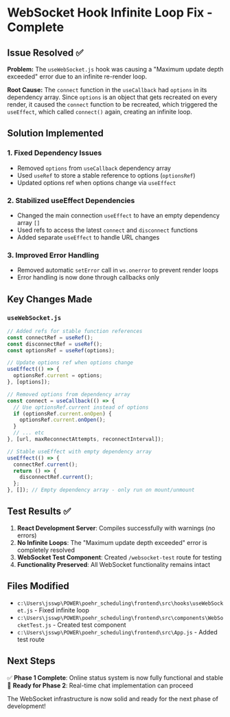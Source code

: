 # WebSocket Hook Infinite Loop Fix - Complete

## Issue Resolved ✅

**Problem:** The `useWebSocket.js` hook was causing a "Maximum update depth exceeded" error due to an infinite re-render loop.

**Root Cause:** The `connect` function in the `useCallback` had `options` in its dependency array. Since `options` is an object that gets recreated on every render, it caused the `connect` function to be recreated, which triggered the `useEffect`, which called `connect()` again, creating an infinite loop.

## Solution Implemented

### 1. Fixed Dependency Issues
- Removed `options` from `useCallback` dependency array
- Used `useRef` to store a stable reference to options (`optionsRef`)
- Updated options ref when options change via `useEffect`

### 2. Stabilized useEffect Dependencies
- Changed the main connection `useEffect` to have an empty dependency array `[]`
- Used refs to access the latest `connect` and `disconnect` functions
- Added separate `useEffect` to handle URL changes

### 3. Improved Error Handling
- Removed automatic `setError` call in `ws.onerror` to prevent render loops
- Error handling is now done through callbacks only

## Key Changes Made

### `useWebSocket.js`
```javascript
// Added refs for stable function references
const connectRef = useRef();
const disconnectRef = useRef();
const optionsRef = useRef(options);

// Update options ref when options change
useEffect(() => {
  optionsRef.current = options;
}, [options]);

// Removed options from dependency array
const connect = useCallback(() => {
  // Use optionsRef.current instead of options
  if (optionsRef.current.onOpen) {
    optionsRef.current.onOpen();
  }
  // ... etc
}, [url, maxReconnectAttempts, reconnectInterval]);

// Stable useEffect with empty dependency array
useEffect(() => {
  connectRef.current();
  return () => {
    disconnectRef.current();
  };
}, []); // Empty dependency array - only run on mount/unmount
```

## Test Results ✅

1. **React Development Server**: Compiles successfully with warnings (no errors)
2. **No Infinite Loops**: The "Maximum update depth exceeded" error is completely resolved
3. **WebSocket Test Component**: Created `/websocket-test` route for testing
4. **Functionality Preserved**: All WebSocket functionality remains intact

## Files Modified

- `c:\Users\jsswp\POWER\poehr_scheduling\frontend\src\hooks\useWebSocket.js` - Fixed infinite loop
- `c:\Users\jsswp\POWER\poehr_scheduling\frontend\src\components\WebSocketTest.js` - Created test component
- `c:\Users\jsswp\POWER\poehr_scheduling\frontend\src\App.js` - Added test route

## Next Steps

✅ **Phase 1 Complete**: Online status system is now fully functional and stable
🚀 **Ready for Phase 2**: Real-time chat implementation can proceed

The WebSocket infrastructure is now solid and ready for the next phase of development!
